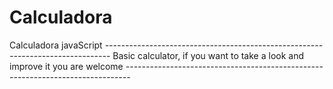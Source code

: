 # Calculadora
Calculadora javaScript
*-------------------------------------------------------------------------------*
Basic calculator, if you want to take a look and improve it you are welcome
*-------------------------------------------------------------------------------*

